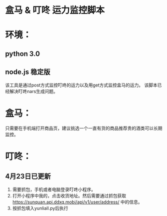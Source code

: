 # 盒马 & 叮咚 运力监控脚本
# 环境：
## python 3.0 
## node.js 稳定版

该工具是通过post方式监控叮咚的运力以及用get方式监控盒马的运力。
该脚本已经解决叮咚nars生成问题。

# 盒马：
只需要在手机端打开商品页，建议挑选一个一直有货的商品推荐贵的酒类可以长期监控。

# 叮咚：
## 4月23日已更新
1. 需要抓包，手机或者电脑登录叮咚小程序。
2. 打开小程序中我的，点击收货地址。然后需要通过抓包获取 https://sunquan.api.ddxq.mobi/api/v1/user/address/ 中的信息。
3. 按抓包填入yunliall.py后执行
